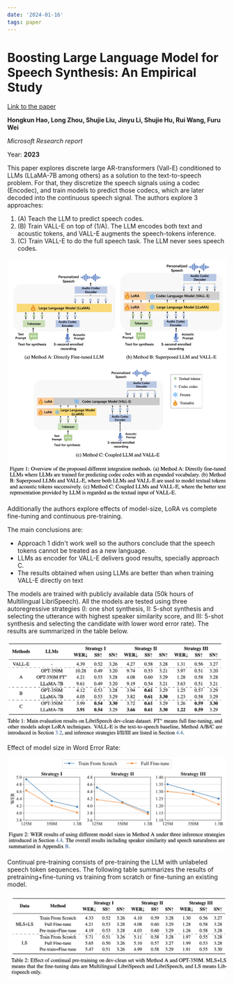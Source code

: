 ```yaml
---
date: '2024-01-16'
tags: paper
---
```

# Boosting Large Language Model for Speech Synthesis: An Empirical Study

[Link to the paper](https://arxiv.org/abs/2401.00246)

**Hongkun Hao, Long Zhou, Shujie Liu, Jinyu Li, Shujie Hu, Rui Wang, Furu Wei**

*Microsoft Research report*

Year: **2023**

This paper explores discrete large AR-transformers (Vall-E) conditioned to LLMs (LLaMA-7B among others) as a solution to the text-to-speech problem. For that, they discretize the speech signals using a codec (Encodec), and train models to predict those codecs, which are later decoded into the continuous speech signal. The authors explore 3 approaches:

1. (A) Teach the LLM to predict speech codes.
2. (B) Train VALL-E on top of (1/A). The LLM encodes both text and acoustic tokens, and VALL-E augments the speech-tokens inference.
3. (C) Train VALL-E to do the full speech task. The LLM never sees speech codes.

![](assets/hao2023/approaches.png)

Additionally the authors explore effects of model-size, LoRA vs complete fine-tuning and continuous pre-training.

The main conclusions are:
- Approach 1 didn't work well so the authors conclude that the speech tokens cannot be treated as a new language.
- LLMs as encoder for VALL-E delivers good results, specially approach C.
- The results obtained when using LLMs are better than when training VALL-E directly on text


The models are trained with publicly available data (50k hours of Multilingual LibriSpeech). All the models are tested using three autoregressive strategies (I: one shot synthesis, II: 5-shot synthesis and selecting the utterance with highest speaker similarity score, and III: 5-shot synthesis and selecting the candidate with lower word error rate). The results are summarized in the table below.

![](assets/hao2023/results.png)

Effect of model size in Word Error Rate:

![](assets/hao2023/model_size.png)

Continual pre-training consists of pre-training the LLM with unlabeled speech token sequences. The following table summarizes the results of pretraining+fine-tuning vs training from scratch or fine-tuning an existing model.

![](assets/hao2023/contiual-pretraining.png)

